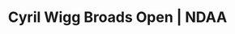---
layout: match
title: Cyril Wigg Broads Open | NDAA
keywords: NDAA, norwich & district anglers, norwich and district angling, norwich & district, matches, fishing match, match list, match calendar, match listing, cyril wigg memorial, broads open, ndaa broads open
sections:
  - title: Match Information
    hash: match-info
    css-class: match-info
    paragraphs:
      - hdr:
        img:
        sentences:
          - txt: Tickets available at [tackle shops](/index.html#Stockists) or email [bookings@ndaa.org.uk](mailto:bookings@ndaa.org.uk)
          - txt: Please bring boots/waders and platform as some pegs in the ronds will be underwater during high tide.
          - txt: Optional pools and payout
          - ulist-items:
            - item: Match pool, pays 1-5 in Match, £10
            - item: Zone pool, pays 1-3 in each Zone, £5
            - item: Section pool, pays section winner, £5
          - txt: No default payouts.
          - txt: <strong>Please note that Pike, Zander & Trout do not count.</strong>
          - txt: Please complete Ticket and have correct pools money BEFORE you draw.
          - txt: Thank you for your support, <br>Tony
          - txt: Tony Gibbons, <br>NDAA Secretary
#   - title: Match Result
#     hash: match-result
#     paragraphs:
#       - hdr:
#         img:
#         sentences:
#           - txt: Day 3 top six weights shown above.
#           - txt: Three Rivers Festival decided by sections points (then accumulated weight).
#           - txt: Positions after Day 3 shown below.
#   - title: 
#     hash:
#     css-class: table-container
#     paragraphs:
#       - result-file: bf-d2
---